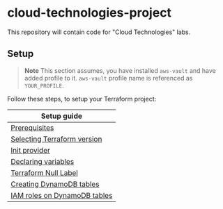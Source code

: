 # cloud-technologies-project

This repository will contain code for "Cloud Technologies" labs.

## Setup

> **Note**
> This section assumes, you have installed `aws-vault` and have added profile to it. `aws-vault` profile name is referenced as `YOUR_PROFILE`.

Follow these steps, to setup your Terraform project:

|Setup guide|
|-----------|
|[Prerequisites](./docs/prerequisites.md)|
|[Selecting Terraform version](./docs/tfswitch.md)|
|[Init provider](./docs/provider.md)|
|[Declaring variables](./docs/vars.md)|
|[Terraform Null Label](./docs/terraform-null-label.md)|
|[Creating DynamoDB tables](./docs/dynamodb.md)|
|[IAM roles on DynamoDB tables](./docs/iam-dynamodb-tables.md)|


